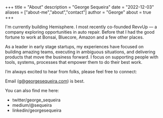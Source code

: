 +++
title = "About"
description = "George Sequeira"
date = "2022-12-03"
aliases = ["about-me","about","contact"]
author = "George"
about = true
+++

I'm currently building Hemisphere. I most recently co-founded RevvUp — a company exploring opportunities in auto repair. Before that I had the good fortune to work at Bonsai, Bluecore, Amazon and a few other places.

As a leader in early stage startups, my experiences have focused on building amazing teams, executing in ambiguous situations, and delivering products that move the business forward. I focus on supporting people with tools, systems, processes that empower them to do their best work.

I’m always excited to hear from folks, please feel free to connect:

Email (g@georgesequeira.com) is best.

You can also find me here:

- twitter/george_sequeira
- medium/@sequeira
- linkedin/georgesequeira

